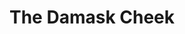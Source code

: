 ---
title: The Damask Cheek
year: 1945
opening_date: 1945-04-20
closing_date: 1945-04-28
layout: productions
featured_image: 
image_caption:
image_credit:
playbill: 
category: 
Theatre: Theatre Jacksonville
Venue: Little Theatre
cast:
  Calla Longstreth: Boots Royall
  Daphne Randall: Alma Jones
  Jimmy Randall: Robert Dreher
  Michael Randall: Bryant Simms
  Miss Pinner: Laurene T. Moore
  Mrs. Randall: Edythe Guernsey
  Neil Harding: Jerry Appy
  Nora: Ruth Firth
  Rhoda Meldrum: Mary Keen Thorton
crew:
  Box Office and Coca Colas:
    - Bess Hulett
    - Brilla Snead
    - Dorothy Lupfer
    - Louis Larmoyeux
  Crew:
    - Annabelle Anderson
    - Arnold Roode
    - Bill Harvey
    - Carole Corbett
    - Edythe Guernsey, Jr.
    - George Henning
    - Gwen Overley
    - Jean Lindman
    - Juanita Johnson
    - Mac Hull
    - Mary Garcia
    - Ray Ferguson
  Director: Marcella Cisney
  Make-up: Irma Stockwell
  Music: Edythe Guernsey, Jr.
  Properties: Lois Davidson
  Stage Manager:
    - Ruth Firth
    - Soula Smith
  Technical Director: Henry Kurth
  Wardrobe: Louise Tennent
orchestra:
external_links:
---